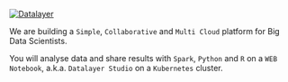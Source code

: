 [![Datalayer](http://datalayer.io/img/logo-datalayer-horizontal.png)](http://datalayer.io)

We are building a `Simple`, `Collaborative` and `Multi Cloud` platform for Big Data Scientists.

You will analyse data and share results with `Spark`, `Python` and `R` on a `WEB Notebook`, a.k.a. `Datalayer Studio` on a `Kubernetes` cluster.

